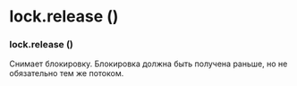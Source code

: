 # lock.release \(\)

### lock.release \(\)

Снимает блокировку. Блокировка должна быть получена раньше, но не обязательно тем же потоком.

